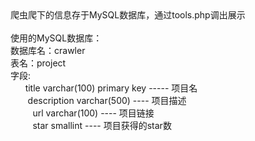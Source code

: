 <div><div>爬虫爬下的信息存于MySQL数据库，通过tools.php调出展示</div><div><br></div><div></div><div>使用的MySQL数据库：</div><div>数据库名：crawler</div><div>表名：project</div><div>字段:</div><div><span style="white-space:pre">		</span>      title varchar(100) primary key ----- 项目名</div><div><span style="white-space:pre">		</span>      description varchar(500) ---- 项目描述</div><div><span style="white-space:pre">		</span>      url varchar(100) ---- 项目链接</div><div><span style="white-space:pre">		</span>      star smallint ---- 项目获得的star数</div></div>


